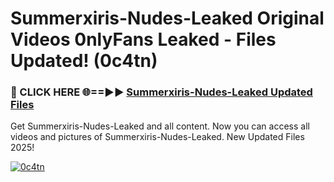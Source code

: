 # Summerxiris-Nudes-Leaked Original Videos 0nlyFans Leaked - Files Updated! (0c4tn)

<h3>🔴 CLICK HERE 🌐==►► <a href="https://tinyurl.com/4mcuefdz" rel="nofollow">Summerxiris-Nudes-Leaked Updated Files</a></h3>

Get Summerxiris-Nudes-Leaked and all content. Now you can access all videos and pictures of Summerxiris-Nudes-Leaked. New Updated Files 2025!

[![0c4tn](https://i.imgur.com/StAQSOY.gif)](https://tinyurl.com/4mcuefdz)
